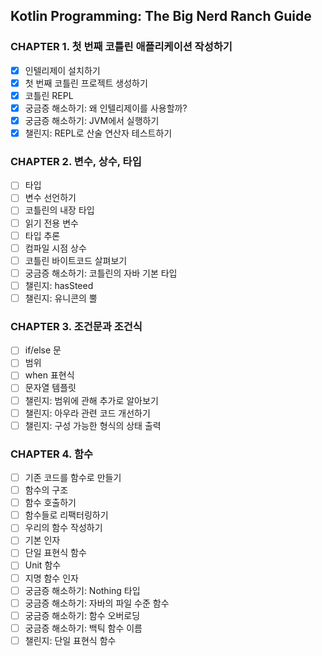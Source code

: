 ## Kotlin Programming: The Big Nerd Ranch Guide 

### CHAPTER 1. 첫 번째 코틀린 애플리케이션 작성하기

 - [X] 인텔리제이 설치하기
 - [X] 첫 번째 코틀린 프로젝트 생성하기
 - [X] 코틀린 REPL
 - [X] 궁금증 해소하기: 왜 인텔리제이를 사용할까?
 - [X] 궁금증 해소하기: JVM에서 실행하기
 - [X] 챌린지: REPL로 산술 연산자 테스트하기

### CHAPTER 2. 변수, 상수, 타입

 - [ ] 타입
 - [ ] 변수 선언하기
 - [ ] 코틀린의 내장 타입
 - [ ] 읽기 전용 변수
 - [ ] 타입 추론
 - [ ] 컴파일 시점 상수
 - [ ] 코틀린 바이트코드 살펴보기
 - [ ] 궁금증 해소하기: 코틀린의 자바 기본 타입
 - [ ] 챌린지: hasSteed
 - [ ] 챌린지: 유니콘의 뿔

### CHAPTER 3. 조건문과 조건식

 - [ ] if/else 문
 - [ ] 범위
 - [ ] when 표현식
 - [ ] 문자열 템플릿
 - [ ] 챌린지: 범위에 관해 추가로 알아보기
 - [ ] 챌린지: 아우라 관련 코드 개선하기
 - [ ] 챌린지: 구성 가능한 형식의 상태 출력

### CHAPTER 4. 함수

 - [ ] 기존 코드를 함수로 만들기
 - [ ] 함수의 구조
 - [ ] 함수 호출하기
 - [ ] 함수들로 리팩터링하기
 - [ ] 우리의 함수 작성하기
 - [ ] 기본 인자
 - [ ] 단일 표현식 함수
 - [ ] Unit 함수
 - [ ] 지명 함수 인자
 - [ ] 궁금증 해소하기: Nothing 타입
 - [ ] 궁금증 해소하기: 자바의 파일 수준 함수
 - [ ] 궁금증 해소하기: 함수 오버로딩
 - [ ] 궁금증 해소하기: 백틱 함수 이름
 - [ ] 챌린지: 단일 표현식 함수
